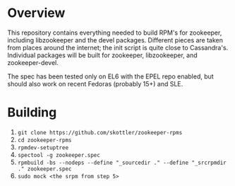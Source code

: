 # Overview
This repository contains everything needed to build RPM's for zookeeper, including libzookeeper and the devel packages. Different pieces are taken from places around the internet; the init script is quite close to Cassandra's. Individual packages will be built for zookeeper, libzookeeper, and zookeeper-devel.

The spec has been tested only on EL6 with the EPEL repo enabled, but should also work on recent Fedoras (probably 15+) and SLE.

# Building
1. `git clone https://github.com/skottler/zookeeper-rpms`
2. `cd zookeeper-rpms`
3. `rpmdev-setuptree`
4. `spectool -g zookeeper.spec`
5. `rpmbuild -bs --nodeps --define "_sourcedir ." --define "_srcrpmdir ." zookeeper.spec` 
6. `sudo mock <the srpm from step 5>`

